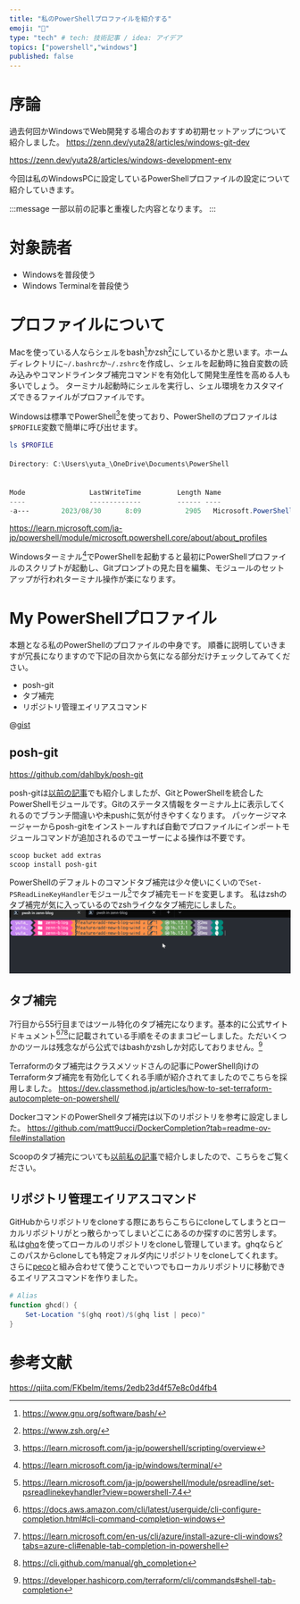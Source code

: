 ```yaml
---
title: "私のPowerShellプロファイルを紹介する"
emoji: "🐚"
type: "tech" # tech: 技術記事 / idea: アイデア
topics: ["powershell","windows"]
published: false
---
```


# 序論
過去何回かWindowsでWeb開発する場合のおすすめ初期セットアップについて紹介しました。
https://zenn.dev/yuta28/articles/windows-git-dev

https://zenn.dev/yuta28/articles/windows-development-env

今回は私のWindowsPCに設定しているPowerShellプロファイルの設定について紹介していきます。

:::message
一部以前の記事と重複した内容となります。
:::

# 対象読者
- Windowsを普段使う
- Windows Terminalを普段使う

# プロファイルについて
Macを使っている人ならシェルをbash[^1]かzsh[^2]にしているかと思います。ホームディレクトリに`~/.bashrc`か`~/.zshrc`を作成し、シェルを起動時に独自変数の読み込みやコマンドラインタブ補完コマンドを有効化して開発生産性を高める人も多いでしょう。
ターミナル起動時にシェルを実行し、シェル環境をカスタマイズできるファイルがプロファイルです。

Windowsは標準でPowerShell[^3]を使っており、PowerShellのプロファイルは`$PROFILE`変数で簡単に呼び出せます。

```powershell
ls $PROFILE

Directory: C:\Users\yuta_\OneDrive\Documents\PowerShell


Mode                LastWriteTime         Length Name
----                -------------         ------ ----
-a---        2023/08/30      8:09           2905   Microsoft.PowerShell_profile.ps1
```

https://learn.microsoft.com/ja-jp/powershell/module/microsoft.powershell.core/about/about_profiles

Windowsターミナル[^4]でPowerShellを起動すると最初にPowerShellプロファイルのスクリプトが起動し、Gitプロンプトの見た目を編集、モジュールのセットアップが行われターミナル操作が楽になります。

[^1]: https://www.gnu.org/software/bash/
[^2]: https://www.zsh.org/
[^3]: https://learn.microsoft.com/ja-jp/powershell/scripting/overview
[^4]: https://learn.microsoft.com/ja-jp/windows/terminal/


# My PowerShellプロファイル

本題となる私のPowerShellのプロファイルの中身です。
順番に説明していきますが冗長になりますので下記の目次から気になる部分だけチェックしてみてください。

- posh-git
- タブ補完
- リポジトリ管理エイリアスコマンド

@[gist](https://gist.github.com/Yuhta28/6b4455937b0098e6b573bcf9a506798c)

## posh-git

https://github.com/dahlbyk/posh-git

posh-gitは[以前の記事](https://zenn.dev/yuta28/articles/windows-git-dev#posh-git)でも紹介しましたが、GitとPowerShellを統合したPowerShellモジュールです。Gitのステータス情報をターミナル上に表示してくれるのでブランチ間違いや未pushに気が付きやすくなります。
パッケージマネージャーからposh-gitをインストールすれば自動でプロファイルにインポートモジュールコマンドが追加されるのでユーザーによる操作は不要です。

```powershell:scoopによるインストール手順
scoop bucket add extras
scoop install posh-git
```

PowerShellのデフォルトのコマンドタブ補完は少々使いにくいので`Set-PSReadLineKeyHandler`モジュール[^5]でタブ補完モードを変更します。
私はzshのタブ補完が気に入っているのでzshライクなタブ補完にしました。
![](/images/powershell-profile/image1.gif)

[^5]: https://learn.microsoft.com/ja-jp/powershell/module/psreadline/set-psreadlinekeyhandler?view=powershell-7.4

## タブ補完

7行目から55行目まではツール特化のタブ補完になります。基本的に公式サイトドキュメント[^6][^7][^8]に記載されている手順をそのままコピーしました。ただいくつかのツールは残念ながら公式ではbashかzshしか対応しておりません。[^9]

Terraformのタブ補完はクラスメソッドさんの記事にPowerShell向けのTerraformタブ補完を有効化してくれる手順が紹介されてましたのでこちらを採用しました。
https://dev.classmethod.jp/articles/how-to-set-terraform-autocomplete-on-powershell/

DockerコマンドのPowerShellタブ補完は以下のリポジトリを参考に設定しました。
https://github.com/matt9ucci/DockerCompletion?tab=readme-ov-file#installation

Scoopのタブ補完についても[以前私の記事](https://zenn.dev/yuta28/articles/windows-git-dev#scoop%E3%81%AE%E3%82%BF%E3%83%96%E8%A3%9C%E5%AE%8C)で紹介しましたので、こちらをご覧ください。

[^6]: https://docs.aws.amazon.com/cli/latest/userguide/cli-configure-completion.html#cli-command-completion-windows
[^7]: https://learn.microsoft.com/en-us/cli/azure/install-azure-cli-windows?tabs=azure-cli#enable-tab-completion-in-powershell
[^8]: https://cli.github.com/manual/gh_completion
[^9]: https://developer.hashicorp.com/terraform/cli/commands#shell-tab-completion

## リポジトリ管理エイリアスコマンド
GitHubからリポジトリをcloneする際にあちらこちらにcloneしてしまうとローカルリポジトリがとっ散らかってしまいどこにあるのか探すのに苦労します。
私は[ghq](https://github.com/x-motemen/ghq)を使ってローカルのリポジトリをcloneし管理しています。ghqならどこのパスからcloneしても特定フォルダ内にリポジトリをcloneしてくれます。
さらに[peco](https://github.com/peco/peco)と組み合わせて使うことでいつでもローカルリポジトリに移動できるエイリアスコマンドを作りました。

```powershell
# Alias
function ghcd() {
    Set-Location "$(ghq root)/$(ghq list | peco)"
}
```

# 参考文献
https://qiita.com/FKbelm/items/2edb23d4f57e8c0d4fb4